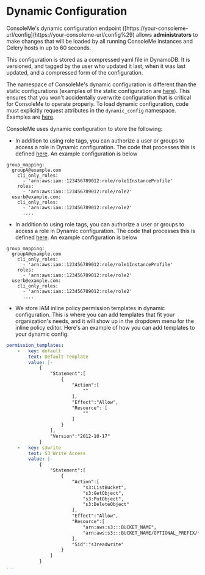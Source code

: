 # Dynamic Configuration

ConsoleMe's dynamic configuration endpoint \([https://your-consoleme-url/config\](https://your-consoleme-url/config%29\) allows **administrators** to make changes that will be loaded by all running ConsoleMe instances and Celery hosts in up to 60 seconds.

This configuration is stored as a compressed yaml file in DynamoDB. It is versioned, and tagged by the user who updated it last, when it was last updated, and a compressed form of the configuration.

The namespace of ConsoleMe's dynamic configuration is different than the static configurations \(examples of the static configuration are [here](https://github.com/Netflix/consoleme/blob/master/example_config/)\). This ensures that you won't accidentally overwrite configuration that is critical for ConsoleMe to operate properly. To load dynamic configuration, code must explicitly request attributes in the `dynamic_config` namespace. Examples are [here](https://github.com/Netflix/consoleme/search?q=%22config.get%28%5C%22dynamic_config%22).

ConsoleMe uses dynamic configuration to store the following:

* In addition to using role tags, you can authorize a user or groups to access a role in Dynamic configuration. The code that processes this is defined [here](https://github.com/Netflix/consoleme/blob/master/consoleme/lib/cloud_credential_authorization_mapping/dynamic_config.py). An example configuration is below

```text
group_mapping:
  groupA@example.com
    cli_only_roles:
      - 'arn:aws:iam::123456789012:role/role1InstanceProfile'
    roles:
      - 'arn:aws:iam::123456789012:role/role2'
  userb@example.com:
    cli_only_roles:
      - 'arn:aws:iam::123456789012:role/role2'
      ....
```

* In addition to using role tags, you can authorize a user or groups to access a role in Dynamic configuration. The code that processes this is defined [here](https://github.com/Netflix/consoleme/blob/master/consoleme/lib/cloud_credential_authorization_mapping/dynamic_config.py). An example configuration is below

```text
group_mapping:
  groupA@example.com
    cli_only_roles:
      - 'arn:aws:iam::123456789012:role/role1InstanceProfile'
    roles:
      - 'arn:aws:iam::123456789012:role/role2'
  userb@example.com:
    cli_only_roles:
      - 'arn:aws:iam::123456789012:role/role2'
      ....
```

* We store IAM inline policy permission templates in dynamic configuration. This is where you can add templates that fit your organization's needs, and it will show up in the dropdown menu for the inline policy editor. Here's an example of how you can add templates to your dynamic config:

```yaml
permission_templates:
    -   key: default
        text: Default Template
        value: |-
            {
                "Statement":[
                    {
                        "Action":[
                            ""
                        ],
                        "Effect":"Allow",
                        "Resource": [
                            ""
                        ]
                    }
                ],
                "Version":"2012-10-17"
            }
    -   key: s3write
        text: S3 Write Access
        value: |-
            {
                "Statement":[
                    {
                        "Action":[
                            "s3:ListBucket",
                            "s3:GetObject",
                            "s3:PutObject",
                            "s3:DeleteObject"
                        ],
                        "Effect":"Allow",
                        "Resource":[
                            "arn:aws:s3:::BUCKET_NAME",
                            "arn:aws:s3:::BUCKET_NAME/OPTIONAL_PREFIX/*"
                        ],
                        "Sid":"s3readwrite"
                    }
                ]
            }
...
```

